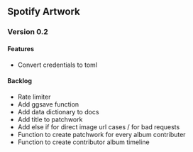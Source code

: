 ## Spotify Artwork

### Version 0.2

#### Features

* Convert credentials to toml


#### Backlog

* Rate limiter
* Add ggsave function
* Add data dictionary to docs
* Add title to patchwork
* Add else if for direct image url cases  / for bad requests
* Function to create patchwork for every album contributer
* Function to create contributor album timeline
